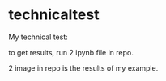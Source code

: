 # technicaltest
My technical test:

to get results, run 2 ipynb file in repo.

2 image in repo is the results of my example.
